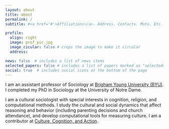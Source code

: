 ```yaml
---
layout: about
title: about
permalink: /
subtitle: #<a href='#'>Affiliations</a>. Address. Contacts. Moto. Etc.

profile:
  align: right
  image: prof_pic.jpg
  image_cicular: false # crops the image to make it circular
  address: 

news: false  # includes a list of news items
selected_papers: false # includes a list of papers marked as "selected={true}"
social: true  # includes social icons at the bottom of the page
---
```


I am an assistant professor of Sociology at [Brigham Young University (BYU)](http://sociology.byu.edu). I completed my PhD in Sociology at the University of Notre Dame.

I am a cultural sociologist with special interests in cognition, religion, and computational methods. I study the cultural and social dynamics that affect reasoning and behavior (including parenting decisions and church attendance), and develop computational tools for measuring culture. I am a contributor at [Culture, Cognition, and Action](http://culturecog.blog).
